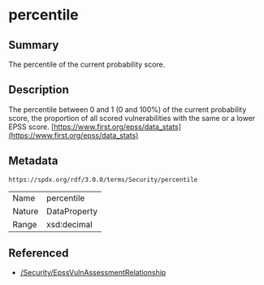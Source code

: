 <!-- Automatically generated by spec-parser v2.3.0 on 2024-07-09T17:43:37.025898+00:00 -->
<!-- SPDX-License-Identifier: Community-Spec-1.0 -->

# percentile

## Summary

The percentile of the current probability score.


## Description

The percentile between 0 and 1 (0 and 100%) of the current probability score, the proportion of all scored vulnerabilities with the same or a lower EPSS score. [https://www.first.org/epss/data_stats](https://www.first.org/epss/data_stats)


## Metadata

`https://spdx.org/rdf/3.0.0/terms/Security/percentile`


| | |
|---|---|
| Name | percentile |
| Nature | DataProperty |
| Range | xsd:decimal |




## Referenced

- [/Security/EpssVulnAssessmentRelationship](../../Security/Classes/EpssVulnAssessmentRelationship.md)

